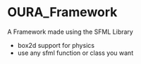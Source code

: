 # OURA_Framework
A Framework made using the SFML Library
- box2d support for physics
- use any sfml function or class you want
  
